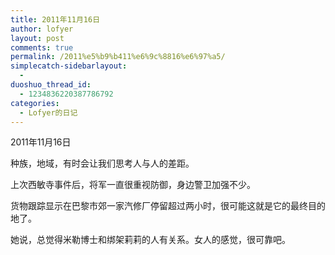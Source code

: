 ```yaml
---
title: 2011年11月16日
author: lofyer
layout: post
comments: true
permalink: /2011%e5%b9%b411%e6%9c%8816%e6%97%a5/
simplecatch-sidebarlayout:
  - 
duoshuo_thread_id:
  - 1234836220387786792
categories:
  - Lofyer的日记
---
```

2011年11月16日

种族，地域，有时会让我们思考人与人的差距。

上次西敏寺事件后，将军一直很重视防御，身边警卫加强不少。

货物跟踪显示在巴黎市郊一家汽修厂停留超过两小时，很可能这就是它的最终目的地了。

她说，总觉得米勒博士和绑架莉莉的人有关系。女人的感觉，很可靠吧。